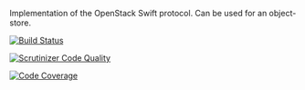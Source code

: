 Implementation of the OpenStack Swift protocol. Can be used for an object-store.

[![Build Status](https://travis-ci.org/treehouselabs/TreeHouseSwiftBundle.svg)](https://travis-ci.org/treehouselabs/TreeHouseSwiftBundle)

[![Scrutinizer Code Quality](https://scrutinizer-ci.com/g/treehouselabs/TreeHouseSwiftBundle/badges/quality-score.png?b=master)](https://scrutinizer-ci.com/g/treehouselabs/TreeHouseSwiftBundle/?branch=master)

[![Code Coverage](https://scrutinizer-ci.com/g/treehouselabs/TreeHouseSwiftBundle/badges/coverage.png?b=master)](https://scrutinizer-ci.com/g/treehouselabs/TreeHouseSwiftBundle/?branch=master)
